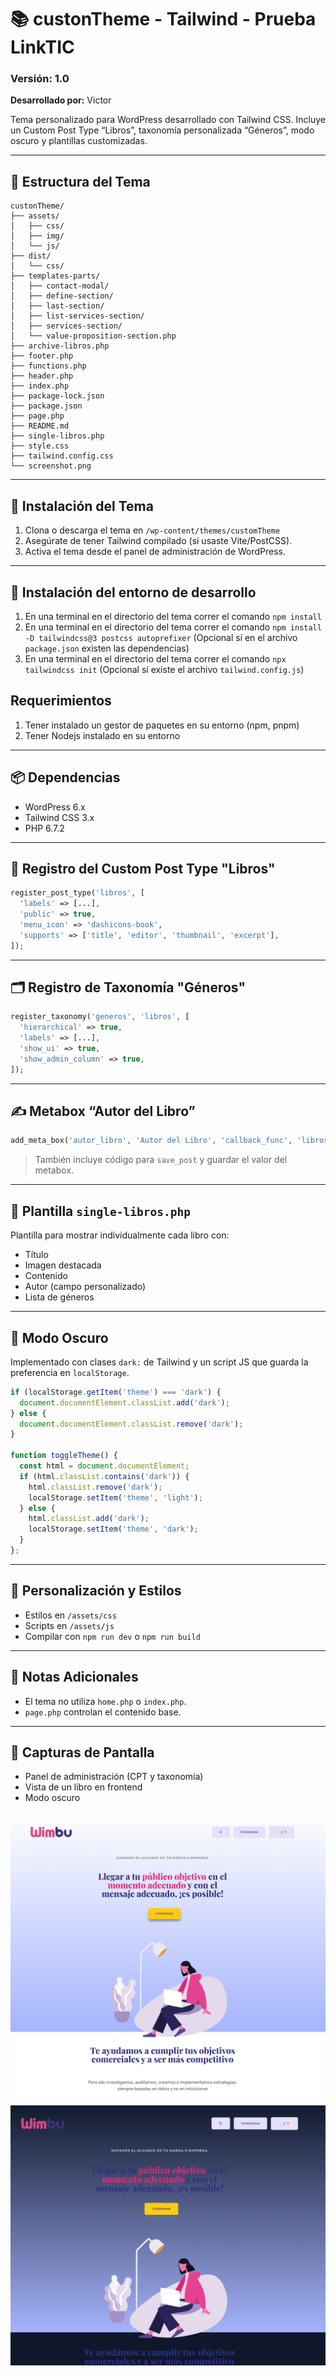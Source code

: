 
# 📚 custonTheme - Tailwind - Prueba LinkTIC 

### Versión: 1.0  
**Desarrollado por:** Victor  

Tema personalizado para WordPress desarrollado con Tailwind CSS. Incluye un Custom Post Type “Libros”, taxonomía personalizada “Géneros”, modo oscuro y plantillas customizadas.

---

## 📁 Estructura del Tema
```
custonTheme/
├── assets/
│   ├── css/
│   ├── img/
│   └── js/
├── dist/
│   └── css/
├── templates-parts/
│   ├── contact-modal/
│   ├── define-section/
│   ├── last-section/
│   ├── list-services-section/
│   ├── services-section/
│   └── value-proposition-section.php
├── archive-libros.php
├── footer.php
├── functions.php
├── header.php
├── index.php
├── package-lock.json
├── package.json
├── page.php
├── README.md
├── single-libros.php
├── style.css
├── tailwind.config.css
└── screenshot.png
```

---

## 🚀 Instalación del Tema
1. Clona o descarga el tema en `/wp-content/themes/customTheme`
2. Asegúrate de tener Tailwind compilado (si usaste Vite/PostCSS).
3. Activa el tema desde el panel de administración de WordPress.

---

## 🚀 Instalación del entorno de desarrollo
1. En una terminal en el directorio del tema correr el comando `npm install`
2. En una terminal en el directorio del tema correr el comando `npm install -D tailwindcss@3 postcss autoprefixer` (Opcional sí en el archivo `package.json` existen las dependencias)
3. En una terminal en el directorio del tema correr el comando `npx tailwindcss init` (Opcional sí existe el archivo `tailwind.config.js`)

## Requerimientos
1. Tener instalado un gestor de paquetes en su entorno (npm, pnpm)
2. Tener Nodejs instalado en su entorno


---

## 📦 Dependencias
- WordPress 6.x
- Tailwind CSS 3.x
- PHP 6.7.2

---

## 📝 Registro del Custom Post Type "Libros"
```php
register_post_type('libros', [
  'labels' => [...],
  'public' => true,
  'menu_icon' => 'dashicons-book',
  'supports' => ['title', 'editor', 'thumbnail', 'excerpt'],
]);
```

---

## 🗂️ Registro de Taxonomía "Géneros"
```php
register_taxonomy('generos', 'libros', [
  'hierarchical' => true,
  'labels' => [...],
  'show_ui' => true,
  'show_admin_column' => true,
]);
```

---

## ✍️ Metabox “Autor del Libro”
```php
add_meta_box('autor_libro', 'Autor del Libro', 'callback_func', 'libros');
```

> También incluye código para `save_post` y guardar el valor del metabox.

---

## 📄 Plantilla `single-libros.php`
Plantilla para mostrar individualmente cada libro con:
- Título
- Imagen destacada
- Contenido
- Autor (campo personalizado)
- Lista de géneros

---

## 🌙 Modo Oscuro
Implementado con clases `dark:` de Tailwind y un script JS que guarda la preferencia en `localStorage`.

```js
if (localStorage.getItem('theme') === 'dark') {
  document.documentElement.classList.add('dark');
} else {
  document.documentElement.classList.remove('dark');
}

function toggleTheme() {
  const html = document.documentElement;
  if (html.classList.contains('dark')) {
    html.classList.remove('dark');
    localStorage.setItem('theme', 'light');
  } else {
    html.classList.add('dark');
    localStorage.setItem('theme', 'dark');
  }
};
```

---

## 🎨 Personalización y Estilos
- Estilos en `/assets/css`
- Scripts en `/assets/js`
- Compilar con `npm run dev` o `npm run build`

---

## 📝 Notas Adicionales
- El tema no utiliza `home.php` o `index.php`.
- `page.php` controlan el contenido base.

---

## 📸 Capturas de Pantalla
- Panel de administración (CPT y taxonomía)
- Vista de un libro en frontend
- Modo oscuro

![Captura del tema](./screenshot.png)

![Captura del tema](./screenshot-darktheme.png)

